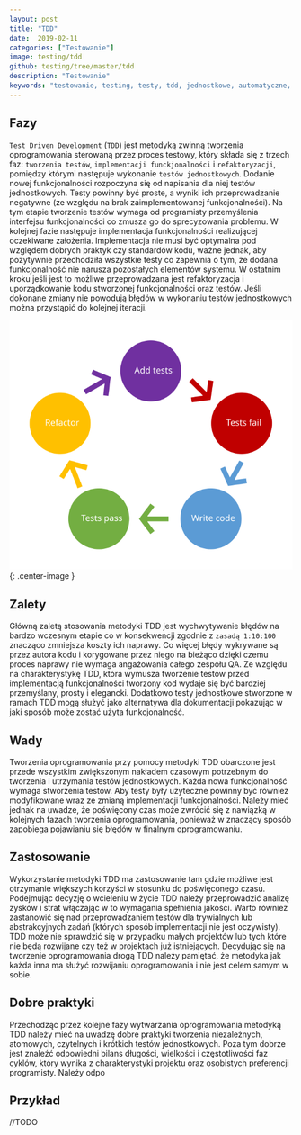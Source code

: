 ```yaml
---
layout: post
title: "TDD"
date:  2019-02-11
categories: ["Testowanie"]
image: testing/tdd
github: testing/tree/master/tdd
description: "Testowanie"
keywords: "testowanie, testing, testy, tdd, jednostkowe, automatyczne, unit test, junit, android, programowanie, programming"
---
```


## Fazy
`Test Driven Development` (`TDD`) jest metodyką zwinną tworzenia oprogramowania sterowaną przez proces testowy, który składa się z trzech faz: `tworzenia testów`, `implementacji funckjonalności` i `refaktoryzacji`, pomiędzy którymi następuje wykonanie `testów jednostkowych`. Dodanie nowej funkcjonalności rozpoczyna się od napisania dla niej testów jednostkowych. Testy powinny być proste, a wyniki ich przeprowadzanie negatywne (ze względu na brak zaimplementowanej funkcjonalności). Na tym etapie tworzenie testów wymaga od programisty przemyślenia interfejsu funkcjonalności co zmusza go do sprecyzowania problemu. W kolejnej fazie następuje implementacja funkcjonalności realizującej oczekiwane założenia. Implementacja nie musi być optymalna pod względem dobrych praktyk czy standardów kodu, ważne jednak, aby pozytywnie przechodziła wszystkie testy co zapewnia o tym, że dodana funkcjonalność nie narusza pozostałych elementów systemu. W ostatnim kroku jeśli jest to możliwe przeprowadzana jest refaktoryzacja i uporządkowanie kodu stworzonej funkcjonalności oraz testów. Jeśli dokonane zmiany nie powodują błędów w wykonaniu testów jednostkowych można przystąpić do kolejnej iteracji.

![Fazy TDD](/assets/img/diagrams/testing/tdd.svg){: .center-image }

## Zalety
Główną zaletą stosowania metodyki TDD jest wychwytywanie błędów na bardzo wczesnym etapie co w konsekwencji zgodnie z `zasadą 1:10:100` znacząco zmniejsza koszty ich naprawy. Co więcej błędy wykrywane są przez autora kodu i korygowane przez niego na bieżąco dzięki czemu proces naprawy nie wymaga angażowania całego zespołu QA. Ze względu na charakterystykę TDD, która wymusza tworzenie testów przed implementacją funkcjonalności tworzony kod wydaje się być bardziej przemyślany, prosty i elegancki. Dodatkowo testy jednostkowe stworzone w ramach TDD mogą służyć jako alternatywa dla dokumentacji pokazując w jaki sposób może zostać użyta funkcjonalność.

## Wady
Tworzenia oprogramowania przy pomocy metodyki TDD obarczone jest przede wszystkim zwiększonym nakładem czasowym potrzebnym do tworzenia i utrzymania testów jednostkowych. Każda nowa funkcjonalność wymaga stworzenia testów. Aby testy były użyteczne powinny być również modyfikowane wraz ze zmianą implementacji funkcjonalności. Należy mieć jednak na uwadze, że poświęcony czas może zwrócić się z nawiązką w kolejnych fazach tworzenia oprogramowania, ponieważ w znaczący sposób zapobiega pojawianiu się błędów w finalnym oprogramowaniu.

## Zastosowanie
Wykorzystanie metodyki TDD ma zastosowanie tam gdzie możliwe jest otrzymanie większych korzyści w stosunku do poświęconego czasu. Podejmując decyzję o wcieleniu w życie TDD należy przeprowadzić analizę zysków i strat włączając w to wymagania spełnienia jakości. Warto również zastanowić się nad przeprowadzaniem testów dla trywialnych lub abstrakcyjnych zadań (których sposób implementacji nie jest oczywisty). TDD może nie sprawdzić się w przypadku małych projektów lub tych które nie będą rozwijane czy też w projektach już istniejących. Decydując się na tworzenie oprogramowania drogą TDD należy pamiętać, że metodyka jak każda inna ma służyć rozwijaniu oprogramowania i nie jest celem samym w sobie. 

## Dobre praktyki
Przechodząc przez kolejne fazy wytwarzania oprogramowania metodyką TDD należy mieć na uwadzę dobre praktyki tworzenia niezależnych, atomowych, czytelnych i krótkich testów jednostkowych. Poza tym dobrze jest znaleźć odpowiedni bilans długości, wielkości i częstotliwości faz cyklów, który wynika z charakterystyki projektu oraz osobistych preferencji programisty. Należy odpo

## Przykład
//TODO